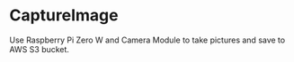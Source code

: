 # CaptureImage
Use Raspberry Pi Zero W and Camera Module to take pictures and save to AWS S3 bucket.

